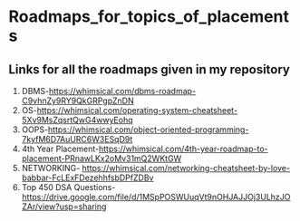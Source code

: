 # Roadmaps_for_topics_of_placements
## Links for all the roadmaps given in my repository
1. DBMS-https://whimsical.com/dbms-roadmap-C9vhnZy9RY9QkGRPgpZnDN
2. OS-https://whimsical.com/operating-system-cheatsheet-5Xv9MsZqsrtQwG4wwyEohq
3. OOPS-https://whimsical.com/object-oriented-programming-7kyfM6D7AuURC6W3ESqD9t
4. 4th Year Placement-https://whimsical.com/4th-year-roadmap-to-placement-PRnawLKx2oMv31mQ2WKtGW
5. NETWORKING- https://whimsical.com/networking-cheatsheet-by-love-babbar-FcLExFDezehhfsbDPfZDBv
6. Top 450 DSA Questions-https://drive.google.com/file/d/1MSpPOSWUuqVt9nOHJAJJOj3ULhzJOZAr/view?usp=sharing
